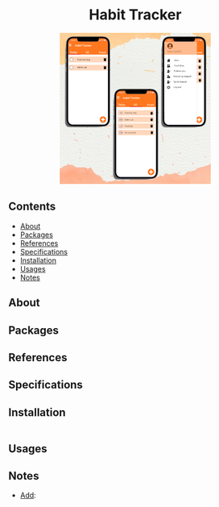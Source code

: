 <div align="center">

# Habit Tracker

<img src="./thumbnail.png" width="300">

</div> 

## Contents
* [About](#about)
* [Packages](#packages)
* [References](#references)
* [Specifications](#specifications)
* [Installation](#installation)
* [Usages](#usages)
* [Notes](#notes)

<a name="about"></a>
## About

<a name="packages"></a>
## Packages

<a name="references"></a>
## References

<a name="specifications"></a>
## Specifications

<a name="installation"></a>
## Installation
```

```  

<a name="usages"></a>
## Usages

<a name="notes"></a>
## Notes
- <ins>Add</ins>: 
